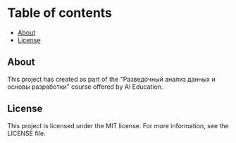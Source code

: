 # Table of contents

* [About](#about)
* [License](#license)


## About
This project has created as part of the "Разведочный анализ данных и основы разработки" course offered by AI Education.

## License
This project is licensed under the MIT license. For more information, see the LICENSE file.